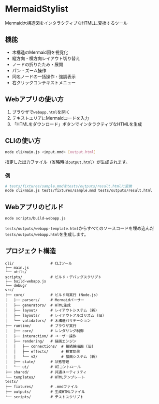 # MermaidStylist

Mermaid木構造図をインタラクティブなHTMLに変換するツール

## 機能

- 木構造のMermaid図を視覚化
- 縦方向・横方向レイアウト切り替え
- ノードの折りたたみ・展開
- パン・ズーム操作
- 同名ノードの一括操作・強調表示
- 右クリックコンテキストメニュー

## Webアプリの使い方

1. ブラウザで`webapp.html`を開く
2. テキストエリアにMermaidコードを入力
3. 「HTMLをダウンロード」ボタンでインタラクティブなHTMLを生成

## CLIの使い方

```bash
node cli/main.js <input.mmd> [output.html]
```

指定した出力ファイル（省略時は`output.html`）が生成されます。

### 例

```bash
# tests/fixtures/sample.mmdをtests/outputs/result.htmlに変換
node cli/main.js tests/fixtures/sample.mmd tests/outputs/result.html
```

## Webアプリのビルド

```bash
node scripts/build-webapp.js
```

`tests/outputs/webapp-template.html`からすべてのソースコードを埋め込んだ`tests/outputs/webapp.html`を生成します。

## プロジェクト構造

```
cli/                 # CLIツール
├── main.js
└── utils/
scripts/             # ビルド・デバッグスクリプト
├── build-webapp.js
└── debug/
src/
├── core/            # ビルド時実行 (Node.js)
│   ├── parsers/     # Mermaidパーサー
│   ├── generators/  # HTML生成
│   ├── layout/      # レイアウトシステム (新)
│   ├── layouts/     # レイアウトアルゴリズム (旧)
│   └── validators/  # 木構造バリデーション
├── runtime/         # ブラウザ実行
│   ├── core/        # レンダリング制御
│   ├── interaction/ # ユーザー操作
│   ├── rendering/   # 描画エンジン
│   │   ├── connections/  # 接続線描画 (旧)
│   │   ├── effects/      # 視覚効果
│   │   └── v2/           # 描画システム (新)
│   ├── state/       # 状態管理
│   └── ui/          # UIコントロール
├── shared/          # 共通ユーティリティ
└── templates/       # HTMLテンプレート
tests/
├── fixtures/        # .mmdファイル
├── outputs/         # 生成HTMLファイル
└── scripts/         # テストスクリプト
```
